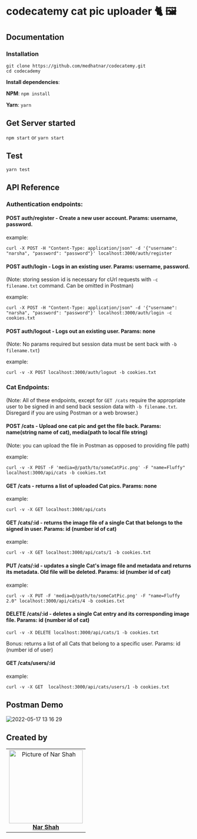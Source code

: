 # codecatemy cat pic uploader 🐈 🖼️

## Documentation

### Installation

```
git clone https://github.com/medhatnar/codecatemy.git
cd codecademy
```
**Install dependencies**:

**NPM**:
`npm install`

**Yarn**:
`yarn`

## Get Server started
`npm start`
or
`yarn start`

## Test

`yarn test`


## API Reference

### Authentication endpoints:
#### POST auth/register - Create a new user account. Params: username, password.

example:

`curl -X POST -H "Content-Type: application/json" -d '{"username": "narsha", "password": "password"}' localhost:3000/auth/register`

#### POST auth/login - Logs in an existing user. Params: username, password. 

(Note: storing session id is necessary for cUrl requests with `-c filename.txt` command. Can be omitted in Postman)

example:

`curl -X POST -H "Content-Type: application/json" -d '{"username": "narsha", "password": "password"}' localhost:3000/auth/login -c cookies.txt`

#### POST auth/logout - Logs out an existing user. Params: none 

(Note: No params required but session data must be sent back with `-b filename.txt`)

example:

`curl -v -X POST localhost:3000/auth/logout -b cookies.txt`

### Cat Endpoints:
(Note: All of these endpoints, except for `GET /cats` require the appropriate user to be signed in and send back session data with `-b filename.txt`. Disregard if you are using Postman or a web browser.)

#### POST /cats - Upload one cat pic and get the file back. Params: name(string name of cat), media(path to local file string)

(Note: you can upload the file in Postman as opposed to providing file path)

example:

`curl -v -X POST -F 'media=@/path/to/someCatPic.png' -F "name=Fluffy" localhost:3000/api/cats -b cookies.txt`

#### GET /cats - returns a list of uploaded Cat pics. Params: none

example:

`curl -v -X GET localhost:3000/api/cats`

#### GET /cats/:id - returns the image file of a single Cat that belongs to the signed in user. Params: id (number id of cat)

example:

`curl -v -X GET localhost:3000/api/cats/1 -b cookies.txt`

#### PUT /cats/:id - updates a single Cat's image file and metadata and returns its metadata. Old file will be deleted. Params: id (number id of cat)

example:

`curl -v -X PUT -F 'media=@/path/to/someCatPic.png' -F "name=Fluffy 2.0" localhost:3000/api/cats/4 -b cookies.txt`

#### DELETE /cats/:id - deletes a single Cat entry and its corresponding image file. Params: id (number id of cat)

`curl -v -X DELETE localhost:3000/api/cats/1 -b cookies.txt`

Bonus: returns a list of all Cats that belong to a specific user. Params: id (number id of user)

#### GET /cats/users/:id

example:

`curl -v -X GET  localhost:3000/api/cats/users/1 -b cookies.txt`

## Postman Demo

![2022-05-17 13 16 29](https://user-images.githubusercontent.com/16326269/168874078-085c1305-e657-42e8-8a5e-c0dce70c319b.gif)

## Created by

<table>
<tr>
<td align="center"><a href="https://github.com/narmander"><img src="https://avatars0.githubusercontent.com/u/16326269?s=400&v=4" width="200px;" alt="Picture of Nar Shah"/><br /><b>Nar Shah</b></a></td>
</tr>
</table>

